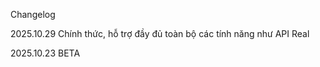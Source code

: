 Changelog

2025.10.29
Chính thức, hỗ trợ đầy đủ toàn bộ các tính năng như API Real

2025.10.23
BETA 